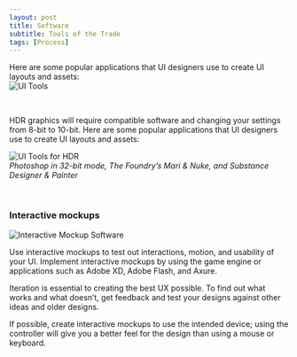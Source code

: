 ```yaml
---
layout: post
title: Software
subtitle: Tools of the Trade
tags: [Process]
---
```


Here are some popular applications that UI designers use to create UI layouts and assets:  
![UI Tools](/privatebebomalaka/img/Software_Adobe.png)  

<br>

HDR graphics will require compatible software and changing your settings from 8-bit to 10-bit. Here are some popular applications that UI designers use to create UI layouts and assets:

![UI Tools for HDR](/privatebebomalaka/img/Software_HDR.png)  
_Photoshop in 32-bit mode, The Foundry’s Mari & Nuke, and Substance Designer & Painter_

<br>

### Interactive mockups

![Interactive Mockup Software](/privatebebomalaka/img/Software_Interactive.png)

Use interactive mockups to test out interactions, motion, and usability of your UI. Implement interactive mockups by using the game engine or applications such as Adobe XD, Adobe Flash, and Axure.

Iteration is essential to creating the best UX possible. To find out what works and what doesn’t, get feedback and test your designs against other ideas and older designs.

If possible, create interactive mockups to use the intended device; using the controller will give you a better feel for the design than using a mouse or keyboard.

<br>
